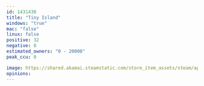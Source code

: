 ```yaml
---
id: 1431430
title: "Tiny Island"
windows: "true"
mac: "false"
linux: false
positive: 32
negative: 8
estimated_owners: "0 - 20000"
peak_ccu: 0

image: https://shared.akamai.steamstatic.com/store_item_assets/steam/apps/1431430/header.jpg?t=1684995418
opinions:
---
```


